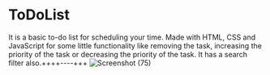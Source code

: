 # ToDoList
It is a basic to-do list for scheduling your time. Made with HTML, CSS and JavaScript for some little functionality like removing the task, increasing the priority of the task or decreasing the priority of the task. It has a search filter also.++++----+++
![Screenshot (75)](https://user-images.githubusercontent.com/31370134/64863110-bc381d80-d651-11e9-8a81-c3b38b192b6c.png)
